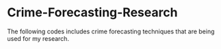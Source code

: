 # Crime-Forecasting-Research

The following codes includes crime forecasting techniques that are being used for my research.

